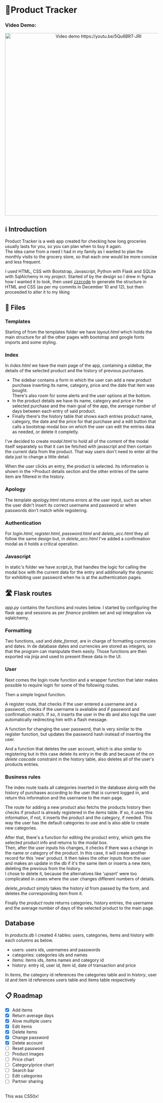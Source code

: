 # 🛒Product Tracker

### Video Demo:
<p align="center">
    <a href="https://youtu.be/5Qu6BRT-JRI"><img alt="Video demo https://youtu.be/5Qu6BRT-JRI" src="https://img.youtube.com/vi/5Qu6BRT-JRI/maxresdefault.jpg" style="width: 600px"></a>
</p>

## ℹ️ Introduction
Product Tracker is a web app created for checking how long groceries usually lasts for you, so you can plan when to buy it again.\
The idea came from a need I had in my family as I wanted to plan the monthly visits to the grocery store, so that each one would be more concise and less frequent.

I used HTML, CSS with Bootstrap, Javascript, Python with Flask and SQLite with SqlAlchemy in my project.
Started of by the design so I drew in figma how I wanted it to look, then used [zzzcode](https://zzzcode.ai/html/code-generator) to generate the structure in HTML and CSS (as per my commits in December 10 and 12), but then proceeded to alter it to my liking

## 📂 Files
### Templates
Starting of from the templates folder we have _layout.html_ which holds the main structure for all the other pages with bootstrap and google fonts imports and some styling.

### Index
In _index.html_ we have the main page of the app, containing a sidebar, the details of the selected product and the history of previous purchases.
 - The sidebar contains a form in which the user can add a new product purchase inserting its name, category, price and the date that item was bought.\
There's also room for some alerts and the user options at the bottom.
 - In the product details we have its name, category and price in the selected purchase and the main goal of the app, the average number of days between each entry of said product.
 - Finally there's the history table that shows each entries product name, category, the date and the price for that purchase and a edit button that calls a bootstrap modal box on which the user can edit the entries data as needed, or delete it completly.

I've decided to create _modal.html_ to hold all of the content of the modal itself separately so that it can be fetched with javascript and then contain the current data from the product. That way users don't need to enter all the data just to change a little detail.

When the user clicks an entry, the product is selected. Its information is shown in the >Product details section and the other entries of the same item are filtered in the history.

### Apology
The template _apology.html_ returns errors at the user input, such as when the user didn't insert its correct username and password or when passwords don't match while registering.

### Authentication
For _login.html_, _register.html_, _password.html_ and _delete_acc.html_ they all follow the same design but, in _delete_acc.html_ I've added a confirmation modal as it holds a critical operation.

### Javascript
In static's folder we have _script.js_, that handles the logic for calling the modal box with the current data for the entry and additionally the dynamic for exhibiting user password when he is at the authentication pages.

## 🛣️ Flask routes
_app.py_ contains the functions and routes below. I started by configuring the flask app and sessions as per _finance_ problem set and sql integration via sqlalchemy.

### Formatting
Two functions, _usd_ and _date_format_, are in charge of formatting currencies and dates. In de database dates and currencies are stored as integers, so that the program can manipulate them easily. Those functions are then exported via jinja and used to present these data in the UI.

### User
Next comes the login route function and a wrapper function that later makes possible to require login for some of the following routes.

Then a simple logout function.

A register route, that checks if the user entered a username and a password, checks if the username is avaliable and if password and confirmation match. If so, it inserts the user in the db and also logs the user automatically redirecting him with a flash message.

A function for changing the user password, that is very similar to the register function, but updates the password hash instead of inserting the user.

And a function that deletes the user account, which is also similar to registering but in this case delete its entry in the db and because of the _on delete cascade_ constraint in the history table, also deletes all of the user's products entries.

### Business rules
The index route loads all categories inserted in the database along with the history of purchases according to the user that is current logged in, and return this information and the username to the main page.

The route for adding a new product also fetchs the products history then checks if product is already registered in the _items_ table. If so, it uses this information, if not, it inserts the product and the category, if needed. This way the user has the default categories to use and is also able to create new categories.

After that, there's a function for editing the product entry, which gets the selected product info and returns to the modal box.\
Then, after the user inputs his changes, it checks if there was a change in the name or category of the product. In this case, it will create another record for this 'new' product. It then takes the other inputs from the user and makes an update in the db if it's the same item or inserts a new item, deleting the previous from the history.\
I chose to delete it, because the alternatives like 'upsert' were too complicated in cases where the user changes different numbers of details.

_delete_product_ simply takes the history id from passed by the form, and deletes the corresponding item from it.

Finally the _product_ route returns categories, history entries, the username and the average number of days of the selected product to the main page.

## Database
In _products.db_ I created 4 tables: users, categories, items and history with each columns as below.

- users: users ids, usernames and passwords
- categories: categories ids and names
- items: items ids, items names and category id
- history: entry id, user id, item id, date of transaction and price

In _items_, the category id references the categories table and in _history_, user id and item id references users table and items table respectively

## 📋 Roadmap
- [x] Add items
- [x] Return average days
- [x] Alow multiple users
- [x] Edit items
- [x] Delete items
- [x] Change password
- [x] Delete account
- [ ] Reset password
- [ ] Product images
- [ ] Price chart
- [ ] Category/price chart
- [ ] Search bar
- [ ] Edit categories
- [ ] Partner sharing

<br>
This was CS50x!
